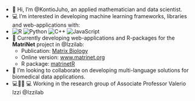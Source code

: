 - 👋 Hi, I’m @KontioJuho, an applied mathematician and data scientist.
- :computer: I’m interested in developing machine learning frameworks, libraries and web-applications with: 
- ![R](https://img.shields.io/badge/r-%23276DC3.svg?style=for-the-badge&logo=r&logoColor=white) ![Python](https://img.shields.io/badge/python-3670A0?style=for-the-badge&logo=python&logoColor=ffdd54) ![C++](https://img.shields.io/badge/c++-%2300599C.svg?style=for-the-badge&logo=c%2B%2B&logoColor=white)  ![JavaScript](https://img.shields.io/badge/javascript-%23323330.svg?style=for-the-badge&logo=javascript&logoColor=%23F7DF1E) 
- :sparkler: Currently developing web-applications and R-packages for the **MatriNet** project in @Izzilab:
     - Publication: [Matrix Biology](https://www.sciencedirect.com/science/article/pii/S0945053X22000713)
     - Online version: www.matrinet.org
     - R package: [matrinetR ](https://github.com/KontioJuho/matrinetR)   
- :couple: I’m looking to collaborate on developing multi-language solutions for biomedical data applications.
 - :computer::two_men_holding_hands::two_women_holding_hands: :computer:  Working in the research group of Associate Professor Valerio Izzi @Izzilab
<!---
KontioJuho/KontioJuho is a ✨ special ✨ repository because its `README.md` (this file) appears on your GitHub profile.
You can click the Preview link to take a look at your changes.
--->

